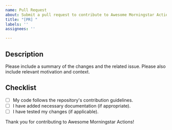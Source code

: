 ```yaml
---
name: Pull Request
about: Submit a pull request to contribute to Awesome Morningstar Actions
title: "[PR] "
labels: ''
assignees: ''

---
```


## Description

Please include a summary of the changes and the related issue. Please also include relevant motivation and context.

## Checklist

- [ ] My code follows the repository's contribution guidelines.
- [ ] I have added necessary documentation (if appropriate).
- [ ] I have tested my changes (if applicable).

Thank you for contributing to Awesome Morningstar Actions!
